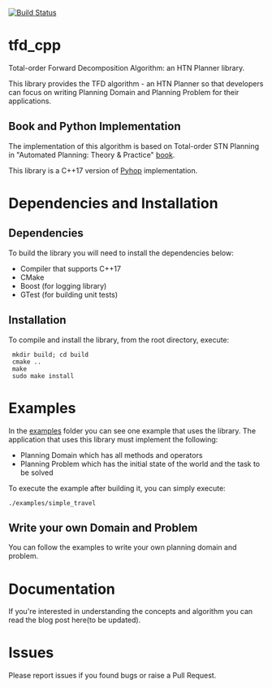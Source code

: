 [![Build Status](https://travis-ci.com/debbynirwan/tfd_cpp.svg?branch=main)](https://travis-ci.com/debbynirwan/tfd_cpp)
# tfd_cpp
Total-order Forward Decomposition Algorithm: an HTN Planner library.

This library provides the TFD algorithm - an HTN Planner so that developers can focus on writing Planning Domain and Planning Problem for their applications.

## Book and Python Implementation
The implementation of this algorithm is based on Total-order STN Planning in "Automated Planning: Theory & Practice" [book](https://www.amazon.sg/Automated-Planning-Practice-Malik-Ghallab/dp/1558608567).

This library is a C++17 version of [Pyhop](https://bitbucket.org/dananau/pyhop/src/master/) implementation.

# Dependencies and Installation
## Dependencies
To build the library you will need to install the dependencies below:
* Compiler that supports C++17
* CMake
* Boost (for logging library)
* GTest (for building unit tests)
## Installation
To compile and install the library, from the root directory, execute:

     mkdir build; cd build
     cmake ..
     make
     sudo make install

# Examples
In the [examples](examples) folder you can see one example that uses the library. The application that uses this library must implement the following:
* Planning Domain which has all methods and operators
* Planning Problem which has the initial state of the world and the task to be solved

To execute the example after building it, you can simply execute:

    ./examples/simple_travel

## Write your own Domain and Problem
You can follow the examples to write your own planning domain and problem.

# Documentation
If you're interested in understanding the concepts and algorithm you can read the blog post here(to be updated).

# Issues
Please report issues if you found bugs or raise a Pull Request.

